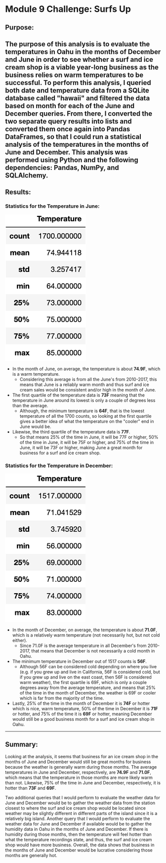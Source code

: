 # Module 9 Challenge: Surfs Up

## Purpose:
The purpose of this analysis is to evaluate the temperatures in Oahu in the months of December and June in order to see whether a surf and ice cream shop is a viable year-long business as the business relies on warm temperatures to be successful. To perform this analysis, I queried both date and temperature data from a SQLite database called "hawaii" and filtered the data based on month for each of the June and December queries. From there, I converted the two separate query results into lists and converted them once again into Pandas DataFrames, so that I could run a statistical analysis of the temperatures in the months of June and December. This analysis was performed using Python and the following dependencies: Pandas, NumPy, and SQLAlchemy.
---
## Results:

### Statistics for the Temperature in June:
![June_Stats](https://github.com/mbroad1/Module-9-Surfs-Up/blob/main/Images/june_stats.png)
- In the month of June, on average, the temperature is about **74.9F**, which is a warm temperature.
  - Considering this average is from all the June's from 2010-2017, this means that June is a reliably warm month and thus surf and ice cream sales would be consistent and/or high in the month of June.
- The first quartile of the temperature data is **73F** meaning that the temperature in June around its lowest is only a couple of degrees less than the average.
  - Although, the minimum temperature is **64F**, that is the lowest temperature of all the 1700 counts, so looking at the first quartile gives a better idea of what the temperature on the "cooler" end in June would be.
-  Likewise, the third quartile of the temperature data is **77F**.
    -  So that means 25% of the time in June, it will be 77F or higher, 50% of the time in June, it will be 75F or higher, and 75% of the time in June, it will be 73F or higher, making June a great month for business for a surf and ice cream shop.

### Statistics for the Temperature in December:
![Dec_Stats](https://github.com/mbroad1/Module-9-Surfs-Up/blob/main/Images/dec_stats.png)
- In the month of December, on average, the temperature is about **71.0F**, which is a relatively warm temperature (not necessarily hot, but not cold either).
  - Since 71.0F is the average temperature in all December's from 2010-2017, that means that December is not necessarily a cold month in Oahu.
- The minimum temperature in December out of 1517 counts is **56F**.
  - Although 56F can be considered cold depending on where you live (e.g. if you grew up and live in California, 56F is considered cold, but if you grew up and live on the east coast, then 56F is considered warm weather), the first quartile is 69F, which is only a couple degrees away from the average temperature, and means that 25% of the time in the month of December, the weather is 69F or cooler which is far from the majority of the time.
- Lastly, 25% of the time in the month of December it is **74F** or hotter which is nice, warm temperature, 50% of the time in December it is **71F** or hotter, and 75% of the time it is **69F** or hotter, meaning December would still be a good business month for a surf and ice cream shop in Oahu.
---

## Summary:
Looking at the analysis, it seems that business for an ice cream shop in the months of June and December would still be great months for business because the weather is generally warm during those months. The average temperatures in June and December, respectively, are **74.9F** and **71.0F**, which means that the temperature in those months are more likely warm than not. Likewise, 75% of the time in June and December, respectively, it is hotter than **73F** and **69F**.

Two additional queries that I would perform to evaluate the weather data for June and December would be to gather the weather data from the station closest to where the surf and ice cream shop would be located since weather may be slightly different in different parts of the island since it is a relatively big island. Another query that I would perform to evaluate the weather data for June and December if available would be to gather the humidity data in Oahu in the months of June and December. If there is humidity during those months, then the temperature will feel hotter than what the temperature recordings state, and thus, the surf and ice cream shop would have more business. Overall, the data shows that business in the months of June and December would be lucrative considering those months are generally hot.
